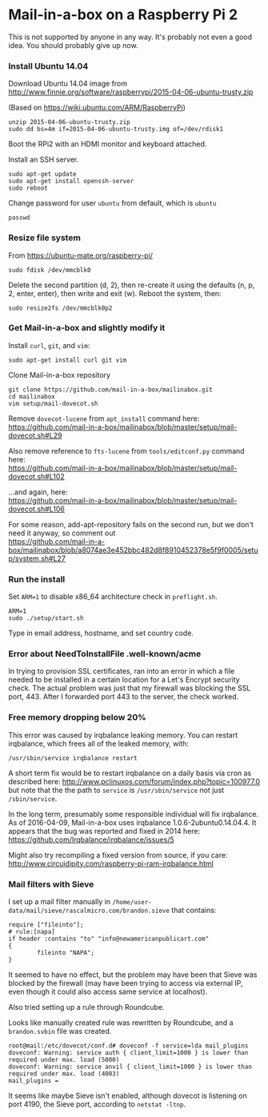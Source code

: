 # Mail-in-a-box on a Raspberry Pi 2 #

This is not supported by anyone in any way. It's probably not even a good idea. You should probably give up now.

### Install Ubuntu 14.04 ###

Download Ubuntu 14.04 image from http://www.finnie.org/software/raspberrypi/2015-04-06-ubuntu-trusty.zip

(Based on https://wiki.ubuntu.com/ARM/RaspberryPi)

    unzip 2015-04-06-ubuntu-trusty.zip
    sudo dd bs=4m if=2015-04-06-ubuntu-trusty.img of=/dev/rdisk1

Boot the RPi2 with an HDMI monitor and keyboard attached.

Install an SSH server.

    sudo apt-get update
    sudo apt-get install openssh-server
    sudo reboot

Change password for user `ubuntu` from default, which is `ubuntu`

    passwd

### Resize file system ###

From https://ubuntu-mate.org/raspberry-pi/

    sudo fdisk /dev/mmcblk0

Delete the second partition (d, 2), then re-create it using the defaults (n, p, 2, enter, enter), then write and exit (w). Reboot the system, then:

    sudo resize2fs /dev/mmcblk0p2

### Get Mail-in-a-box and slightly modify it ###

Install `curl`, `git`, and `vim`:

    sudo apt-get install curl git vim

Clone Mail-in-a-box repository

    git clone https://github.com/mail-in-a-box/mailinabox.git
    cd mailinabox
    vim setup/mail-dovecot.sh

Remove `dovecot-lucene` from `apt_install` command here:  
https://github.com/mail-in-a-box/mailinabox/blob/master/setup/mail-dovecot.sh#L29

Also remove reference to `fts-lucene` from `tools/editconf.py` command here:  
https://github.com/mail-in-a-box/mailinabox/blob/master/setup/mail-dovecot.sh#L102

...and again, here:  
https://github.com/mail-in-a-box/mailinabox/blob/master/setup/mail-dovecot.sh#L106

For some reason, add-apt-repository fails on the second run, but we don't need it anyway, so comment out  
https://github.com/mail-in-a-box/mailinabox/blob/a8074ae3e452bbc482d8f8910452378e5f9f0005/setup/system.sh#L27

### Run the install ###

Set `ARM=1` to disable x86_64 architecture check in `preflight.sh`.

    ARM=1
    sudo ./setup/start.sh

Type in email address, hostname, and set country code.

### Error about NeedToInstallFile .well-known/acme ###

In trying to provision SSL certificates, ran into an error in which a file needed to be installed in a certain location for a Let's Encrypt security check. The actual problem was just that my firewall was blocking the SSL port, 443. After I forwarded port 443 to the server, the check worked.

### Free memory dropping below 20% ###

This error was caused by irqbalance leaking memory. You can restart irqbalance, which frees all of the leaked memory, with:

    /usr/sbin/service irqbalance restart

A short term fix would be to restart irqbalance on a daily basis via cron as described here: http://www.pclinuxos.com/forum/index.php?topic=100977.0 but note that the the path to `service` is `/usr/sbin/service` not just `/sbin/service`.

In the long term, presumably some responsible individual will fix irqbalance. As of 2016-04-09, Mail-in-a-box uses irqbalance 1.0.6-2ubuntu0.14.04.4. It appears that the bug was reported and fixed in 2014 here: https://github.com/Irqbalance/irqbalance/issues/5

Might also try recompiling a fixed version from source, if you care: http://www.circuidipity.com/raspberry-pi-ram-irqbalance.html

### Mail filters with Sieve ###

I set up a mail filter manually in `/home/user-data/mail/sieve/rascalmicro.com/brandon.sieve` that contains:

    require ["fileinto"];
    # rule:[napa]
    if header :contains "to" "info@newamericanpublicart.com"
    {
            fileinto "NAPA";
    }

It seemed to have no effect, but the problem may have been that Sieve was blocked by the firewall (may have been trying to access via external IP, even though it could also access same service at localhost).

Also tried setting up a rule through Roundcube.

Looks like manually created rule was rewritten by Roundcube, and a `brandon.svbin` file was created.

    root@mail:/etc/dovecot/conf.d# doveconf -f service=lda mail_plugins
    doveconf: Warning: service auth { client_limit=1000 } is lower than required under max. load (5000)
    doveconf: Warning: service anvil { client_limit=1000 } is lower than required under max. load (4003)
    mail_plugins =

It seems like maybe Sieve isn't enabled, although dovecot is listening on port 4190, the Sieve port, according to `netstat -ltnp`.
